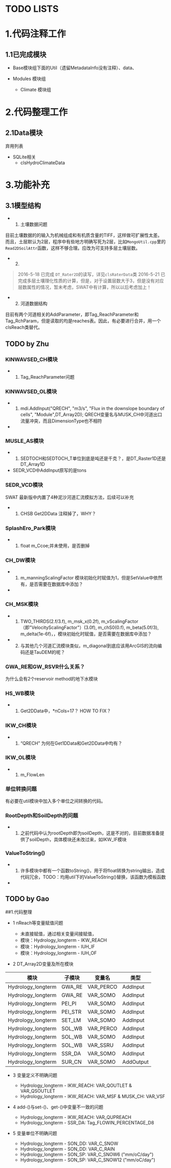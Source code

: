 TODO LISTS
=======

# 1.代码注释工作

## 1.1已完成模块

+ Base模块组下面的Util（遗留MetadataInfo没有注释）、data、

+ Modules 模块组
	+ Climate 模块组 


# 2.代码整理工作

## 2.1Data模块

弃用列表

+ SQLite相关
	+ clsHydroClimateData


# 3.功能补充

## 3.1模型结构

+ 1. 土壤数据问题

目前土壤数据的的输入为机械组成和有机质含量的TIFF，这样做可扩展性太差。而且，土层默认为2层，程序中有些地方明确写死为2层，比如`MongoUtil.cpp`里的`Read2DSoilAttr`函数，这样不够合理。应改为可支持多层土壤层数。

+ 2.

> 2016-5-18 已完成 `DT_Rater2D`的读写，详见`clsRaterData`类
> 2016-5-21 已完成多层土壤理化性质的计算，但是，对于设置层数大于3，但是没有对应层数属性的情况，暂未考虑，SWAT中有计算，所以以后考虑加上！
> 

+ 2. 河道数据结构

目前有两个河道相关的AddParameter，即Tag_ReachParameter和Tag_RchParam，但是读取的均是reaches表。因此，有必要进行合并，用一个clsReach类替代。



## TODO by Zhu

### KINWAVSED_CH模块

+ 1. Tag_ReachParameter问题

### KINWAVSED_OL模块

+ 1. mdi.AddInput("QRECH", "m3/s", "Flux in the downslope boundary of cells", "Module",DT_Array2D); QRECH变量名与MUSK_CH中河道出口流量冲突，而且DimensionType也不相符
+ 


### MUSLE_AS模块

+ 1. SEDTOCH和SEDTOCH_T单位到底是吨还是千克？，是DT_Raster1D还是DT_Array1D
+ SEDR_VCD中AddInput原写的是tons

### SEDR_VCD模块

SWAT 最新版中内置了4种泥沙河道汇流模拟方法，后续可以补充

+ 1. CHSB  Get2DData 注释掉了，WHY？

### SplashEro_Park模块
+ 1. float m_Ccoe;并未使用，是否删掉

### CH_DW模块
+ 1. m_manningScalingFactor 模块初始化时赋值为1，但是SetValue中依然有，是否需要在数据库中添加？
+ 
### CH_MSK模块
+ 1. TWO_THIRDS(2.f/3.f), m_msk_x(0.2f), m_vScalingFactor（即"VelocityScalingFactor"）(3.0f), m_chS0(0.f), m_beta(5.0f/3), m_delta(1e-6f)，，模块初始化时赋值，是否需要在数据库中添加？
+ 2. 与其他几个河道汇流模块类似，m_diagonal到底应该用ArcGIS的流向编码还是TauDEM的呢？

### GWA_RE和GW_RSVR什么关系？
为什么会有2个reservoir method的地下水模块

### HS_WB模块
+ 1. Get2DData中，*nCols=17？ HOW TO FIX？

### IKW_CH模块
+ 1. “QRECH” 为何在Get1DData和Get2DData中均有？

### IKW_OL模块
+ 1. m_FlowLen

### 单位转换问题

有必要在util模块中加入多个单位之间转换的代码。

### RootDepth和SoilDepth的问题
+ 1. 之前代码中认为rootDepth即为soilDepth，这是不对的，目前数据准备提供了soilDepth，具体模块还未改过来，如IKW_IF模块

### ValueToString()
+ 1. 许多模块中都有一个函数toString()，用于将float转换为string输出，造成代码冗余，TODO：均用util下的ValueToString()替换，该函数为模板函数
+ 
## TODO by Gao

##1.代码整理
+ 1 nReach等变量赋值问题
	+ 未直接赋值，通过相关变量间接赋值，
	+ 模块：Hydrology_longterm - IKW_REACH
	+ 模块：Hydrology_longterm - IUH_IF
	+ 模块：Hydrology_longterm - IUH_OF
	
+ 2 DT_Array2D变量及所在模块

模块|子模块|变量名|类型
---|---|---|---
Hydrology_longterm|GWA_RE|VAR_PERCO|AddInput
Hydrology_longterm|GWA_RE|VAR_SOMO|AddInput
Hydrology_longterm|PEI_PI|VAR_SOMO|AddInput
Hydrology_longterm|PEI_STR|VAR_SOMO|AddInput
Hydrology_longterm|SET_LM|VAR_SOMO|AddInput
Hydrology_longterm|SOL_WB|VAR_PERCO|AddInput
Hydrology_longterm|SOL_WB|VAR_SOMO|AddInput
Hydrology_longterm|SOL_WB|VAR_SSRU|AddInput
Hydrology_longterm|SSR_DA|VAR_SOMO|AddInput
Hydrology_longterm|SUR_CN|VAR_SOMO|AddOutput

	
+ 3 变量定义不明确问题
	+ Hydrology_longterm - IKW_REACH: VAR_QOUTLET & VAR_QSOUTLET
	+ Hydrology_longterm - IKW_REACH: VAR_MSF & MUSK_CH: VAR_VSF

+ 4 add-()与set-()、get-()中变量不一致的问题
	+ Hydrology_longterm - IKW_REACH: VAR_QUPREACH
	+ Hydrology_longterm - SSR_DA: Tag_FLOWIN_PERCENTAGE_D8
	
+ 5 变量单位不明确问题
	+ Hydrology_longterm - SON_DD: VAR_C_SNOW
	+ Hydrology_longterm - SON_DD: VAR_C_RAIN
	+ Hydrology_longterm - SON_SP: VAR_C_SNOW6 ("mm/oC/day")
	+ Hydrology_longterm - SON_SP: VAR_C_SNOW12 ("mm/oC/day")














